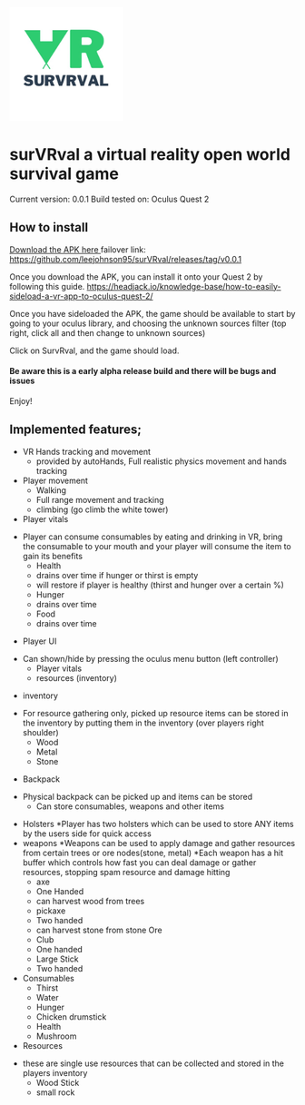 <img src="https://github.com/leejohnson95/surVRval/blob/main/IMG_5863.jpg" alt="survrval logo" style="width:200px;height:auto;">
<h1>surVRval a virtual reality open world survival game</h1>

Current version: 0.0.1
Build tested on: Oculus Quest 2

<h2> How to install </h2>

<a href="https://github.com/leejohnson95/surVRval/releases/download/v0.0.1/testBuild_v0.0.1.apk"> Download the APK here </a>
failover link: https://github.com/leejohnson95/surVRval/releases/tag/v0.0.1

Once you download the APK, you can install it onto your Quest 2 by following this guide.
https://headjack.io/knowledge-base/how-to-easily-sideload-a-vr-app-to-oculus-quest-2/

Once you have sideloaded the APK, the game should be available to start by going to your oculus library, and choosing the unknown sources filter (top right, click all and then change to unknown sources)

Click on SurvRval, and the game should load.

<h4> Be aware this is a early alpha release build and there will be bugs and issues </h4>

Enjoy!



<h2> Implemented features; </h2>

- VR Hands tracking and movement
  - provided by autoHands, Full realistic physics movement and hands tracking
- Player movement
  - Walking
  - Full range movement and tracking
  - climbing (go climb the white tower)
- Player vitals
* Player can consume consumables by eating and drinking in VR, bring the consumable to your mouth and your player will consume the item to gain its benefits
  - Health
   - drains over time if hunger or thirst is empty
   - will restore if player is healthy (thirst and hunger over a certain %)
  - Hunger
   - drains over time
  - Food
   - drains over time
- Player UI
* Can shown/hide by pressing the oculus menu button (left controller)
  - Player vitals
  - resources (inventory)
- inventory
* For resource gathering only, picked up resource items can be stored in the inventory by putting them in the inventory (over players right shoulder)
  - Wood
  - Metal
  - Stone
- Backpack
* Physical backpack can be picked up and items can be stored
  - Can store consumables, weapons and other items
- Holsters
*Player has two holsters which can be used to store ANY items by the users side for quick access
- weapons
*Weapons can be used to apply damage and gather resources from certain trees or ore nodes(stone, metal)
*Each weapon has a hit buffer which controls how fast you can deal damage or gather resources, stopping spam resource and damage hitting
  - axe
   - One Handed
   - can harvest wood from trees
  - pickaxe
   - Two handed
   - can harvest stone from stone Ore
  - Club
   - One handed
  - Large Stick
   - Two handed
- Consumables
  - Thirst
   - Water
  - Hunger
   - Chicken drumstick
  - Health
   - Mushroom
- Resources
* these are single use resources that can be collected and stored in the players inventory
  - Wood Stick
  - small rock
